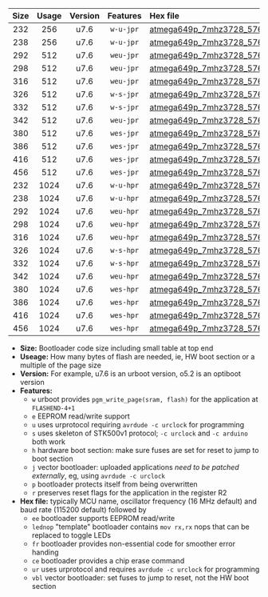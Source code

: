 |Size|Usage|Version|Features|Hex file|
|:-:|:-:|:-:|:-:|:--|
|232|256|u7.6|`w-u-jpr`|[atmega649p_7mhz3728_57600bps_ur_vbl.hex](https://raw.githubusercontent.com/stefanrueger/urboot/main//atmega649p_7mhz3728_57600bps_ur_vbl.hex)|
|238|256|u7.6|`w-u-jpr`|[atmega649p_7mhz3728_57600bps_lednop_ur_vbl.hex](https://raw.githubusercontent.com/stefanrueger/urboot/main//atmega649p_7mhz3728_57600bps_lednop_ur_vbl.hex)|
|292|512|u7.6|`weu-jpr`|[atmega649p_7mhz3728_57600bps_ee_ur_vbl.hex](https://raw.githubusercontent.com/stefanrueger/urboot/main//atmega649p_7mhz3728_57600bps_ee_ur_vbl.hex)|
|298|512|u7.6|`weu-jpr`|[atmega649p_7mhz3728_57600bps_ee_lednop_ur_vbl.hex](https://raw.githubusercontent.com/stefanrueger/urboot/main//atmega649p_7mhz3728_57600bps_ee_lednop_ur_vbl.hex)|
|316|512|u7.6|`weu-jpr`|[atmega649p_7mhz3728_57600bps_ee_lednop_fr_ur_vbl.hex](https://raw.githubusercontent.com/stefanrueger/urboot/main//atmega649p_7mhz3728_57600bps_ee_lednop_fr_ur_vbl.hex)|
|326|512|u7.6|`w-s-jpr`|[atmega649p_7mhz3728_57600bps_vbl.hex](https://raw.githubusercontent.com/stefanrueger/urboot/main//atmega649p_7mhz3728_57600bps_vbl.hex)|
|332|512|u7.6|`w-s-jpr`|[atmega649p_7mhz3728_57600bps_lednop_vbl.hex](https://raw.githubusercontent.com/stefanrueger/urboot/main//atmega649p_7mhz3728_57600bps_lednop_vbl.hex)|
|342|512|u7.6|`weu-jpr`|[atmega649p_7mhz3728_57600bps_ee_lednop_fr_ce_ur_vbl.hex](https://raw.githubusercontent.com/stefanrueger/urboot/main//atmega649p_7mhz3728_57600bps_ee_lednop_fr_ce_ur_vbl.hex)|
|380|512|u7.6|`wes-jpr`|[atmega649p_7mhz3728_57600bps_ee_vbl.hex](https://raw.githubusercontent.com/stefanrueger/urboot/main//atmega649p_7mhz3728_57600bps_ee_vbl.hex)|
|386|512|u7.6|`wes-jpr`|[atmega649p_7mhz3728_57600bps_ee_lednop_vbl.hex](https://raw.githubusercontent.com/stefanrueger/urboot/main//atmega649p_7mhz3728_57600bps_ee_lednop_vbl.hex)|
|416|512|u7.6|`wes-jpr`|[atmega649p_7mhz3728_57600bps_ee_lednop_fr_vbl.hex](https://raw.githubusercontent.com/stefanrueger/urboot/main//atmega649p_7mhz3728_57600bps_ee_lednop_fr_vbl.hex)|
|456|512|u7.6|`wes-jpr`|[atmega649p_7mhz3728_57600bps_ee_lednop_fr_ce_vbl.hex](https://raw.githubusercontent.com/stefanrueger/urboot/main//atmega649p_7mhz3728_57600bps_ee_lednop_fr_ce_vbl.hex)|
|232|1024|u7.6|`w-u-hpr`|[atmega649p_7mhz3728_57600bps_ur.hex](https://raw.githubusercontent.com/stefanrueger/urboot/main//atmega649p_7mhz3728_57600bps_ur.hex)|
|238|1024|u7.6|`w-u-hpr`|[atmega649p_7mhz3728_57600bps_lednop_ur.hex](https://raw.githubusercontent.com/stefanrueger/urboot/main//atmega649p_7mhz3728_57600bps_lednop_ur.hex)|
|292|1024|u7.6|`weu-hpr`|[atmega649p_7mhz3728_57600bps_ee_ur.hex](https://raw.githubusercontent.com/stefanrueger/urboot/main//atmega649p_7mhz3728_57600bps_ee_ur.hex)|
|298|1024|u7.6|`weu-hpr`|[atmega649p_7mhz3728_57600bps_ee_lednop_ur.hex](https://raw.githubusercontent.com/stefanrueger/urboot/main//atmega649p_7mhz3728_57600bps_ee_lednop_ur.hex)|
|316|1024|u7.6|`weu-hpr`|[atmega649p_7mhz3728_57600bps_ee_lednop_fr_ur.hex](https://raw.githubusercontent.com/stefanrueger/urboot/main//atmega649p_7mhz3728_57600bps_ee_lednop_fr_ur.hex)|
|326|1024|u7.6|`w-s-hpr`|[atmega649p_7mhz3728_57600bps.hex](https://raw.githubusercontent.com/stefanrueger/urboot/main//atmega649p_7mhz3728_57600bps.hex)|
|332|1024|u7.6|`w-s-hpr`|[atmega649p_7mhz3728_57600bps_lednop.hex](https://raw.githubusercontent.com/stefanrueger/urboot/main//atmega649p_7mhz3728_57600bps_lednop.hex)|
|342|1024|u7.6|`weu-hpr`|[atmega649p_7mhz3728_57600bps_ee_lednop_fr_ce_ur.hex](https://raw.githubusercontent.com/stefanrueger/urboot/main//atmega649p_7mhz3728_57600bps_ee_lednop_fr_ce_ur.hex)|
|380|1024|u7.6|`wes-hpr`|[atmega649p_7mhz3728_57600bps_ee.hex](https://raw.githubusercontent.com/stefanrueger/urboot/main//atmega649p_7mhz3728_57600bps_ee.hex)|
|386|1024|u7.6|`wes-hpr`|[atmega649p_7mhz3728_57600bps_ee_lednop.hex](https://raw.githubusercontent.com/stefanrueger/urboot/main//atmega649p_7mhz3728_57600bps_ee_lednop.hex)|
|416|1024|u7.6|`wes-hpr`|[atmega649p_7mhz3728_57600bps_ee_lednop_fr.hex](https://raw.githubusercontent.com/stefanrueger/urboot/main//atmega649p_7mhz3728_57600bps_ee_lednop_fr.hex)|
|456|1024|u7.6|`wes-hpr`|[atmega649p_7mhz3728_57600bps_ee_lednop_fr_ce.hex](https://raw.githubusercontent.com/stefanrueger/urboot/main//atmega649p_7mhz3728_57600bps_ee_lednop_fr_ce.hex)|

- **Size:** Bootloader code size including small table at top end
- **Useage:** How many bytes of flash are needed, ie, HW boot section or a multiple of the page size
- **Version:** For example, u7.6 is an urboot version, o5.2 is an optiboot version
- **Features:**
  + `w` urboot provides `pgm_write_page(sram, flash)` for the application at `FLASHEND-4+1`
  + `e` EEPROM read/write support
  + `u` uses urprotocol requiring `avrdude -c urclock` for programming
  + `s` uses skeleton of STK500v1 protocol; `-c urclock` and `-c arduino` both work
  + `h` hardware boot section: make sure fuses are set for reset to jump to boot section
  + `j` vector bootloader: uploaded applications *need to be patched externally*, eg, using `avrdude -c urclock`
  + `p` bootloader protects itself from being overwritten
  + `r` preserves reset flags for the application in the register R2
- **Hex file:** typically MCU name, oscillator frequency (16 MHz default) and baud rate (115200 default) followed by
  + `ee` bootloader supports EEPROM read/write
  + `lednop` "template" bootloader contains `mov rx,rx` nops that can be replaced to toggle LEDs
  + `fr` bootloader provides non-essential code for smoother error handing
  + `ce` bootloader provides a chip erase command
  + `ur` uses urprotocol and requires `avrdude -c urclock` for programming
  + `vbl` vector bootloader: set fuses to jump to reset, not the HW boot section
